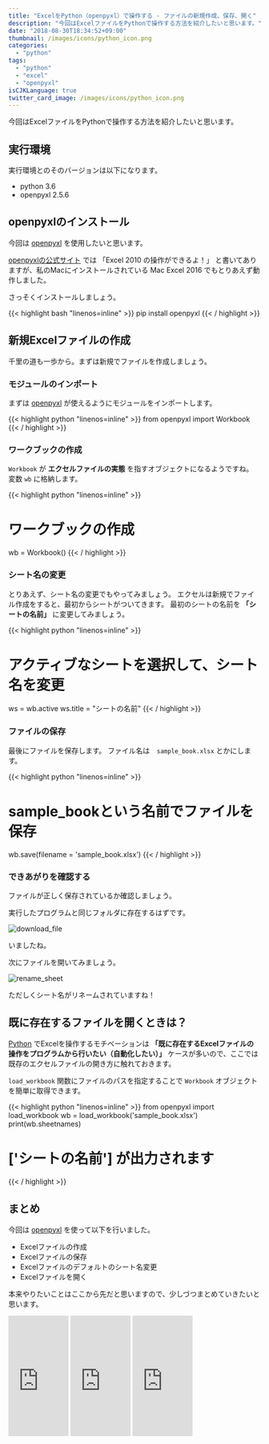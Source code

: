 ```yaml
---
title: "ExcelをPython（openpyxl）で操作する - ファイルの新規作成、保存、開く"
description: "今回はExcelファイルをPythonで操作する方法を紹介したいと思います。"
date: "2018-08-30T18:34:52+09:00"
thumbnail: /images/icons/python_icon.png
categories:
  - "python"
tags:
  - "python"
  - "excel"
  - "openpyxl"
isCJKLanguage: true
twitter_card_image: /images/icons/python_icon.png
---
```


今回はExcelファイルをPythonで操作する方法を紹介したいと思います。

<!--adsense-->

## 実行環境

実行環境とのそのバージョンは以下になります。

* python 3.6
* openpyxl 2.5.6

## openpyxlのインストール

今回は [openpyxl](https://openpyxl.readthedocs.io/en/stable/index.html) を使用したいと思います。

[openpyxlの公式サイト](https://openpyxl.readthedocs.io/en/stable/index.html) では 「Excel 2010 の操作ができるよ！」
と書いてありますが、私のMacにインストールされている Mac Excel 2016 でもとりあえず動作しました。

さっそくインストールしましょう。

{{< highlight bash "linenos=inline" >}}
pip install openpyxl
{{< / highlight >}}

## 新規Excelファイルの作成

千里の道も一歩から。まずは新規でファイルを作成しましょう。

### モジュールのインポート

まずは [openpyxl](https://openpyxl.readthedocs.io/en/stable/index.html) が使えるようにモジュールをインポートします。

{{< highlight python "linenos=inline" >}}
from openpyxl import Workbook
{{< / highlight >}}

### ワークブックの作成

`Workbook` が **エクセルファイルの実態** を指すオブジェクトになるようですね。 変数 `wb` に格納します。

{{< highlight python "linenos=inline" >}}
# ワークブックの作成
wb = Workbook()
{{< / highlight >}}

### シート名の変更

とりあえず、シート名の変更でもやってみましょう。
エクセルは新規でファイル作成をすると、最初からシートがついてきます。
最初のシートの名前を **「シートの名前」** に変更してみましょう。

{{< highlight python "linenos=inline" >}}
# アクティブなシートを選択して、シート名を変更
ws =  wb.active
ws.title = "シートの名前"
{{< / highlight >}}

### ファイルの保存

最後にファイルを保存します。 ファイル名は　`sample_book.xlsx` とかにします。

{{< highlight python "linenos=inline" >}}
# sample_bookという名前でファイルを保存
wb.save(filename = 'sample_book.xlsx')
{{< / highlight >}}

### できあがりを確認する

ファイルが正しく保存されているか確認しましょう。

実行したプログラムと同じフォルダに存在するはずです。

![download_file](/images/20180830/download_file.png)

いましたね。

次にファイルを開いてみましょう。

![rename_sheet](/images/20180830/rename_sheet.png)

ただしくシート名がリネームされていますね！

<!--adsense-->

## 既に存在するファイルを開くときは？

[Python](https://www.python.org/) でExcelを操作するモチベーションは **「既に存在するExcelファイルの操作をプログラムから行いたい（自動化したい）」** ケースが多いので、ここでは既存のエクセルファイルの開き方に触れておきます。

`load_workbook` 関数にファイルのパスを指定することで `Workbook` オブジェクトを簡単に取得できます。

{{< highlight python "linenos=inline" >}}
from openpyxl import load_workbook
wb = load_workbook('sample_book.xlsx')
print(wb.sheetnames)
# ['シートの名前'] が出力されます
{{< / highlight >}}

## まとめ

今回は [openpyxl](https://openpyxl.readthedocs.io/en/stable/index.html) を使って以下を行いました。

* Excelファイルの作成
* Excelファイルの保存
* Excelファイルのデフォルトのシート名変更
* Excelファイルを開く

本来やりたいことはここから先だと思いますので、少しづつまとめていきたいと思います。

<iframe style="width:120px;height:240px;" marginwidth="0" marginheight="0" scrolling="no" frameborder="0" src="https://rcm-fe.amazon-adsystem.com/e/cm?ref=qf_sp_asin_til&t=soudegesu-22&m=amazon&o=9&p=8&l=as1&IS2=1&detail=1&asins=4774196479&linkId=9f638725021ad496a17c5219a6672cd2&bc1=ffffff&lt1=_blank&fc1=333333&lc1=0066c0&bg1=ffffff&f=ifr">
</iframe>
<iframe style="width:120px;height:240px;" marginwidth="0" marginheight="0" scrolling="no" frameborder="0" src="https://rcm-fe.amazon-adsystem.com/e/cm?ref=qf_sp_asin_til&t=soudegesu-22&m=amazon&o=9&p=8&l=as1&IS2=1&detail=1&asins=4873117984&linkId=1f44de3fdd307ab42e2ff48aefcde747&bc1=ffffff&lt1=_blank&fc1=333333&lc1=0066c0&bg1=ffffff&f=ifr">
</iframe>
<iframe style="width:120px;height:240px;" marginwidth="0" marginheight="0" scrolling="no" frameborder="0" src="https://rcm-fe.amazon-adsystem.com/e/cm?ref=qf_sp_asin_til&t=soudegesu-22&m=amazon&o=9&p=8&l=as1&IS2=1&detail=1&asins=487311778X&linkId=dead5d9ca736c61a64b07ba1b39b3222&bc1=ffffff&lt1=_blank&fc1=333333&lc1=0066c0&bg1=ffffff&f=ifr">
</iframe>

